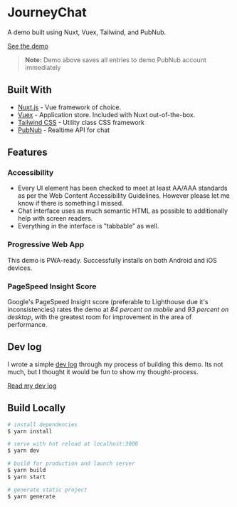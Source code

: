 # JourneyChat

A demo built using Nuxt, Vuex, Tailwind, and PubNub.

[See the demo](https://journeychat.netlify.app/)

> <b>Note:</b> Demo above saves all entries to demo PubNub account immediately

## Built With

- [Nuxt.js](https://nuxtjs.org/) - Vue framework of choice.
- [Vuex](https://vuex.vuejs.org/) - Application store. Included with Nuxt out-of-the-box.
- [Tailwind CSS](https://tailwindcss.com/) - Utility class CSS framework
- [PubNub](https://www.pubnub.com/) - Realtime API for chat

## Features

### Accessibility

- Every UI element has been checked to meet at least AA/AAA standards as per the Web Content Accessibility Guidelines. However please let me know if there is something I missed.
- Chat interface uses as much semantic HTML as possible to additionally help with screen readers.
- Everything in the interface is "tabbable" as well.

### Progressive Web App

This demo is PWA-ready. Successfully installs on both Android and iOS devices.

### PageSpeed Insight Score

Google's PageSpeed Insight score (preferable to Lighthouse due it's inconsistencies) rates the demo at _84 percent on mobile_ and _93 percent on desktop_, with the greatest room for improvement in the area of performance.

## Dev log

I wrote a simple [dev log](log.md) through my process of building this demo. Its not much, but I thought it would be fun to show my thought-process.

[Read my dev log](log.md)

## Build Locally

```bash
# install dependencies
$ yarn install

# serve with hot reload at localhost:3000
$ yarn dev

# build for production and launch server
$ yarn build
$ yarn start

# generate static project
$ yarn generate
```
